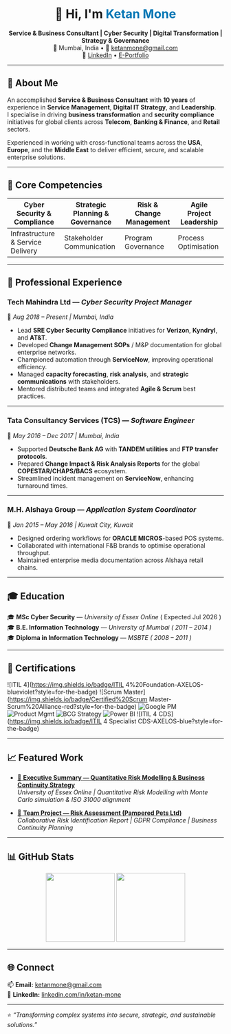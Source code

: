 <!-- ====== PROFILE HEADER ====== -->
<h1 align="center">👋 Hi, I'm <span style="color:#0077B5;">Ketan Mone</span></h1>

<p align="center">
<b>Service & Business Consultant | Cyber Security | Digital Transformation | Strategy & Governance</b><br>
📍 Mumbai, India • 📧 <a href="mailto:ketanmone@gmail.com">ketanmone@gmail.com</a><br>
🔗 <a href="https://www.linkedin.com/in/ketan-mone/">LinkedIn</a> • <a href="https://ketanmone.github.io/e-portfolio">E-Portfolio</a>
</p>

---

## 🧭 About Me  
An accomplished **Service & Business Consultant** with **10 years** of experience in **Service Management**, **Digital IT Strategy**, and **Leadership**.  
I specialise in driving **business transformation** and **security compliance** initiatives for global clients across **Telecom**, **Banking & Finance**, and **Retail** sectors.  

Experienced in working with cross-functional teams across the **USA**, **Europe**, and the **Middle East** to deliver efficient, secure, and scalable enterprise solutions.

---

## 🧠 Core Competencies  
| Cyber Security & Compliance | Strategic Planning & Governance | Risk & Change Management | Agile Project Leadership |
|------------------------------|----------------------------------|--------------------------|---------------------------|
| Infrastructure & Service Delivery | Stakeholder Communication | Program Governance | Process Optimisation |

---

## 💼 Professional Experience  

### **Tech Mahindra Ltd** — *Cyber Security Project Manager*  
📆 *Aug 2018 – Present | Mumbai, India*  
- Lead **SRE Cyber Security Compliance** initiatives for **Verizon**, **Kyndryl**, and **AT&T**.  
- Developed **Change Management SOPs** / M&P documentation for global enterprise networks.  
- Championed automation through **ServiceNow**, improving operational efficiency.  
- Managed **capacity forecasting**, **risk analysis**, and **strategic communications** with stakeholders.  
- Mentored distributed teams and integrated **Agile & Scrum** best practices.  

---

### **Tata Consultancy Services (TCS)** — *Software Engineer*  
📆 *May 2016 – Dec 2017 | Mumbai, India*  
- Supported **Deutsche Bank AG** with **TANDEM utilities** and **FTP transfer protocols**.  
- Prepared **Change Impact & Risk Analysis Reports** for the global **COPESTAR/CHAPS/BACS** ecosystem.  
- Streamlined incident management on **ServiceNow**, enhancing turnaround times.  

---

### **M.H. Alshaya Group** — *Application System Coordinator*  
📆 *Jan 2015 – May 2016 | Kuwait City, Kuwait*  
- Designed ordering workflows for **ORACLE MICROS**-based POS systems.  
- Collaborated with international F&B brands to optimise operational throughput.  
- Maintained enterprise media documentation across Alshaya retail chains.  

---

## 🎓 Education  
🎓 **MSc Cyber Security** — *University of Essex Online* ( Expected Jul 2026 )  
🎓 **B.E. Information Technology** — *University of Mumbai ( 2011 – 2014 )*  
🎓 **Diploma in Information Technology** — *MSBTE ( 2008 – 2011 )*  

---

## 🏅 Certifications  

![ITIL 4](https://img.shields.io/badge/ITIL 4%20Foundation-AXELOS-blueviolet?style=for-the-badge)
![Scrum Master](https://img.shields.io/badge/Certified%20Scrum Master-Scrum%20Alliance-red?style=for-the-badge)
![Google PM](https://img.shields.io/badge/Google%20Project%20Management-Coursera-blue?style=for-the-badge)
![Product Mgmt](https://img.shields.io/badge/Executive%20Program%20in%20Product%20Management-XLRI-green?style=for-the-badge)
![BCG Strategy](https://img.shields.io/badge/BCG%20Strategy%20Consulting%20Program-Forage-darkgreen?style=for-the-badge)
![Power BI](https://img.shields.io/badge/PwC%20Power%20BI%20Virtual%20Case%20Experience-Forage-lightgrey?style=for-the-badge)
![ITIL 4 CDS](https://img.shields.io/badge/ITIL 4 Specialist CDS-AXELOS-blue?style=for-the-badge)

---

## 📈 Featured Work  

- [📗 **Executive Summary — Quantitative Risk Modelling & Business Continuity Strategy**](./Executive_Summary_Quantitative_Risk_Modelling.pdf)  
  *University of Essex Online | Quantitative Risk Modelling with Monte Carlo simulation & ISO 31000 alignment*  

- [📘 **Team Project — Risk Assessment (Pampered Pets Ltd)**](./Risk_Assessment_Pampered_Pets_Team_Cipher.pdf)  
  *Collaborative Risk Identification Report | GDPR Compliance | Business Continuity Planning*  

---

## 📊 GitHub Stats  

<p align="center">
<img src="https://github-readme-stats.vercel.app/api?username=ketanmone&show_icons=true&theme=radical&hide_border=true" height="160">
<img src="https://github-readme-stats.vercel.app/api/top-langs/?username=ketanmone&layout=compact&theme=radical&hide_border=true" height="160">
</p>

---

## 🌐 Connect  
📫 **Email:** [ketanmone@gmail.com](mailto:ketanmone@gmail.com)  
🔗 **LinkedIn:** [linkedin.com/in/ketan-mone](https://www.linkedin.com/in/ketan-mone/)  

---

⭐ *“Transforming complex systems into secure, strategic, and sustainable solutions.”*
